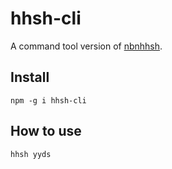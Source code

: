 # hhsh-cli

A command tool version of [nbnhhsh](https://github.com/itorr/nbnhhsh).

## Install
```
npm -g i hhsh-cli
```

## How to use
```
hhsh yyds
```
